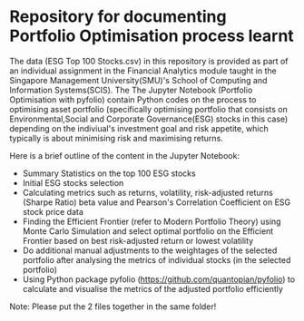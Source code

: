 # Repository for documenting Portfolio Optimisation process learnt

 The data (ESG Top 100 Stocks.csv) in this repository is provided as part of an individual assignment in the Financial Analytics module taught in the Singapore Management University(SMU)'s School of Computing and Information Systems(SCIS). The The Jupyter Notebook (Portfolio Optimisation with pyfolio) contain Python codes on the process to optimising asset portfolio (specifically optimising portfolio that consists on Environmental,Social and Corporate Governance(ESG) stocks in this case) depending on the indiviual's investment goal and risk appetite, which typically is about minimising risk and maximising returns. 

Here is a brief outline of the content in the Jupyter Notebook:
- Summary Statistics on the top 100 ESG stocks 
- Initial ESG stocks selection
- Calculating metrics such as returns, volatility, risk-adjusted returns (Sharpe Ratio) beta value and Pearson's Correlation Coefficient on ESG stock price data
- Finding the Efficient Frontier (refer to Modern Portfolio Theory) using Monte Carlo Simulation and select optimal portfolio on the Efficient Frontier based on best risk-adjusted return or lowest volatility
- Do additional manual adjustments to the weightages of the selected portfolio after analysing the metrics of individual stocks (in the selected portfolio)
- Using Python package pyfolio (https://github.com/quantopian/pyfolio) to calculate and visualise the metrics of the adjusted portfolio efficiently

Note: Please put the 2 files together in the same folder!
